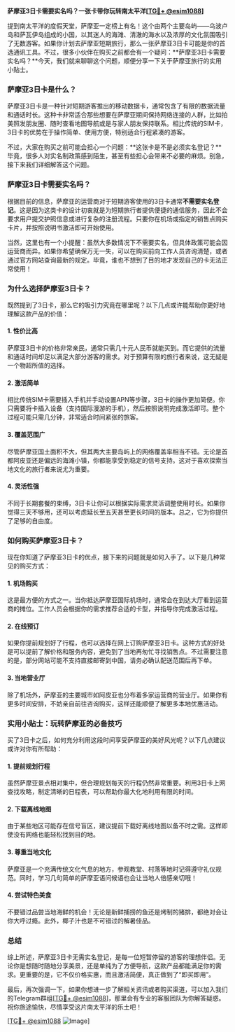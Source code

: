 **萨摩亚3日卡需要实名吗？一张卡带你玩转南太平洋[[TG💪+ @esim1088](https://t.me/s/esim1088)]**

提到南太平洋的度假天堂，萨摩亚一定榜上有名！这个由两个主要岛屿——乌波卢岛和萨瓦伊岛组成的小国，以其迷人的海滩、清澈的海水以及浓厚的文化氛围吸引了无数游客。如果你计划去萨摩亚短期旅行，那么一张萨摩亚3日卡可能是你的首选通讯工具。不过，很多小伙伴在购买之前都会有一个疑问：**萨摩亚3日卡需要实名吗？**今天，我们就来聊聊这个问题，顺便分享一下关于萨摩亚旅行的实用小贴士。

### 萨摩亚3日卡是什么？

萨摩亚3日卡是一种针对短期游客推出的移动数据卡，通常包含了有限的数据流量和通话时长。这种卡非常适合那些想要在萨摩亚期间保持网络连接的人群，比如拍美照发朋友圈、随时查看地图导航或是与家人朋友保持联系。相比传统的SIM卡，3日卡的优势在于操作简单、使用方便，特别适合行程紧凑的游客。

不过，大家在购买之前可能会担心一个问题：**这张卡是不是必须实名登记？**毕竟，很多人对实名制政策感到陌生，甚至有些担心会带来不必要的麻烦。别急，接下来我们详细解答这个问题。

### 萨摩亚3日卡需要实名吗？

根据目前的信息，萨摩亚的运营商对于短期游客使用的3日卡通常**不需要实名登记**。这是因为这类卡的设计初衷就是为短期旅行者提供便捷的通信服务，因此不会要求用户提交护照信息或进行复杂的注册流程。只要你在机场或指定的销售点购买卡片，并按照说明书激活即可开始使用。

当然，这里也有一个小提醒：虽然大多数情况下不需要实名，但具体政策可能会因运营商而异。如果你希望确保万无一失，可以在购买前向工作人员咨询清楚，或者通过官方网站查询最新的规定。毕竟，谁也不想到了目的地才发现自己的卡无法正常使用！

### 为什么选择萨摩亚3日卡？

既然提到了3日卡，那么它的吸引力究竟在哪里呢？以下几点或许能帮助你更好地理解这款产品的价值：

#### 1. **性价比高**
萨摩亚3日卡的价格非常亲民，通常只需几十元人民币就能买到。而它提供的流量和通话时间却足以满足大部分游客的需求。对于预算有限的旅行者来说，这无疑是一个物超所值的选择。

#### 2. **激活简单**
相比传统SIM卡需要插入手机并手动设置APN等步骤，3日卡的操作更加简便。你只需要将卡插入设备（支持国际漫游的手机），然后按照说明完成激活即可。整个过程可能只需几分钟，非常适合时间紧张的旅客。

#### 3. **覆盖范围广**
尽管萨摩亚国土面积不大，但其两大主要岛屿上的网络覆盖率相当不错。无论是首都阿皮亚还是偏远的海滩小镇，你都能享受到稳定的信号支持。这对于喜欢探索当地文化的旅行者来说尤为重要。

#### 4. **灵活性强**
不同于长期套餐的束缚，3日卡让你可以根据实际需求灵活调整使用时长。如果你觉得三天不够用，还可以考虑延长至五天甚至更长时间的版本。总之，它为你提供了足够的自由度。

### 如何购买萨摩亚3日卡？

现在你知道了萨摩亚3日卡的优点，接下来的问题就是如何入手了。以下是几种常见的购买方式：

#### 1. **机场购买**
这是最方便的方式之一。当你抵达萨摩亚国际机场时，通常会在到达大厅看到运营商的摊位。工作人员会根据你的需求推荐合适的卡型，并指导你完成激活过程。

#### 2. **在线预订**
如果你提前规划好了行程，也可以选择在网上订购萨摩亚3日卡。这种方式的好处是可以提前了解价格和服务内容，避免到了当地再匆忙寻找销售点。不过需要注意的是，部分网站可能不支持直接邮寄到中国，请务必确认配送范围后再下单。

#### 3. **当地营业厅**
除了机场外，萨摩亚的主要城市如阿皮亚也分布着多家运营商的营业厅。如果你有更多时间安排，不妨亲自前往咨询购买，这样还能顺便了解更多本地优惠活动。

### 实用小贴士：玩转萨摩亚的必备技巧

买了3日卡之后，如何充分利用这段时间享受萨摩亚的美好风光呢？以下几点建议或许对你有所帮助：

#### 1. **提前规划行程**
虽然萨摩亚景点相对集中，但合理规划每天的行程仍然非常重要。利用3日卡上网查找攻略，制定清晰的日程表，可以帮助你最大化地利用有限的时间。

#### 2. **下载离线地图**
由于某些地区可能存在信号盲区，建议提前下载好离线地图以备不时之需。这样即使没有网络也能轻松找到目的地。

#### 3. **尊重当地文化**
萨摩亚是一个充满传统文化气息的地方，参观教堂、村落等地时记得遵守礼仪规范。同时，学习几句简单的萨摩亚语问候语也会让当地人倍感亲切哦！

#### 4. **尝试特色美食**
不要错过品尝当地海鲜的机会！无论是新鲜捕捞的鱼还是烤制的猪排，都绝对会让你大呼过瘾。此外，椰子汁也是不可错过的解暑佳品。

### 总结

综上所述，萨摩亚3日卡无需实名登记，是每一位短暂停留的游客的理想伴侣。无论你是想随时随地分享美景，还是单纯为了方便导航，这款产品都能满足你的需求。更重要的是，它不仅价格实惠，而且激活简便，真正做到了“即买即用”。

最后，再次强调一下，如果你想进一步了解相关资讯或者购买渠道，可以加入我们的Telegram群组[[TG💪+ @esim1088](https://t.me/s/esim1088)]，那里会有专业的客服团队为你解答疑惑。祝你旅途愉快，尽情享受这片南太平洋的乐土吧！

[[TG💪+ @esim1088](https://t.me/s/esim1088) ![Image](https://i.postimg.cc/4NQfJmqS/Snipaste-2025-05-13-00-14-12.png)]